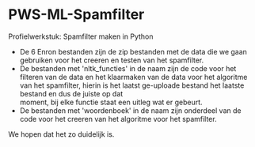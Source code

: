# PWS-ML-Spamfilter
Profielwerkstuk: Spamfilter maken in Python 
- De 6 Enron bestanden zijn de zip bestanden met de data die we gaan gebruiken voor het creeren en testen van het spamfilter.
- De bestanden met 'nltk_functies' in de naam zijn de code voor het filteren van de data en het klaarmaken van de data 
  voor het algoritme van het spamfilter, hierin is het laatst ge-uploade bestand het laatste bestand en dus de juiste op dat           
  moment, bij elke functie staat een uitleg wat er gebeurt.
- De bestanden met 'woordenboek' in de naam zijn onderdeel van de code voor het creeren van het algoritme voor het spamfilter.

We hopen dat het zo duidelijk is. 
